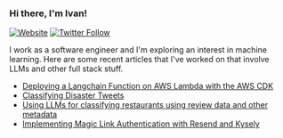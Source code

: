 ### Hi there, I'm Ivan!

[![Website](https://img.shields.io/website?label=ivanleo.com&style=for-the-badge&url=https%3A%2F%2Fivanleo.com)](https://ivanleo.com)
[![Twitter Follow](https://img.shields.io/twitter/follow/ivanleomk?color=1DA1F2&logo=twitter&style=for-the-badge)](https://twitter.com/intent/follow?screen_name=ivanleomk)

I work as a software engineer and I'm exploring an interest in machine learning. Here are some recent articles that I've worked on that involve LLMs and other full stack stuff.

- [Deploying a Langchain Function on AWS Lambda with the AWS CDK](https://www.ivanleo.com/blog/ci_cd_with_langchain_aws_lambda_using_docker_image)
- [Classifying Disaster Tweets](https://www.ivanleo.com/blog/classifying_disaster_tweets_on_kaggle)
- [Using LLMs for classifying restaurants using review data and other metadata](https://www.ivanleo.com/blog/crawling_your_saved_places_with_google_maps)
- [Implementing Magic Link Authentication with Resend and Kysely](https://www.ivanleo.com/blog/implementing_magic_links_with_resend_kysely_and_next_auth)
